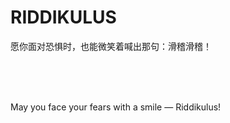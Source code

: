 # RIDDIKULUS

愿你面对恐惧时，也能微笑着喊出那句：滑稽滑稽！

<br>
<br>
<br>


May you face your fears with a smile — Riddikulus!


<!-- 希望你面对恐惧时，都能喊出那句：滑稽滑稽！ -->
<!-- I hope that when you face your fears, you can shout: Riddikulus ! -->